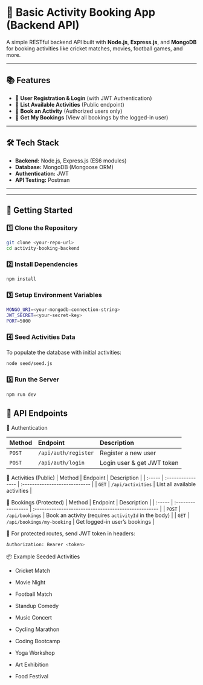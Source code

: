 # 📌 Basic Activity Booking App (Backend API)

A simple RESTful backend API built with **Node.js**, **Express.js**, and **MongoDB** for booking activities like cricket matches, movies, football games, and more.  



---

## 📚 Features

- 📝 **User Registration & Login** (with JWT Authentication)
- 📃 **List Available Activities** (Public endpoint)
- 📌 **Book an Activity** (Authorized users only)
- 📑 **Get My Bookings** (View all bookings by the logged-in user)

---

## 🛠️ Tech Stack

- **Backend:** Node.js, Express.js (ES6 modules)
- **Database:** MongoDB (Mongoose ORM)
- **Authentication:** JWT
- **API Testing:** Postman

---

---

## 🚀 Getting Started

### 1️⃣ Clone the Repository

```bash
git clone <your-repo-url>
cd activity-booking-backend
```
### 2️⃣ Install Dependencies
```bash
npm install
```
### 3️⃣ Setup Environment Variables
```bash
MONGO_URI=<your-mongodb-connection-string>
JWT_SECRET=<your-secret-key>
PORT=5000
```
### 4️⃣ Seed Activities Data
To populate the database with initial activities:

```bash
node seed/seed.js
```
### 5️⃣ Run the Server
```bash
npm run dev
```

## 📮 API Endpoints

🔐 Authentication

| Method | Endpoint             | Description                |
| :----- | :------------------- | :------------------------- |
| `POST` | `/api/auth/register` | Register a new user        |
| `POST` | `/api/auth/login`    | Login user & get JWT token |

📃 Activities (Public)
| Method | Endpoint          | Description                   |
| :----- | :---------------- | :---------------------------- |
| `GET`  | `/api/activities` | List all available activities |


📌 Bookings (Protected)
| Method | Endpoint           | Description                                          |
| :----- | :----------------- | :--------------------------------------------------- |
| `POST` | `/api/bookings`    | Book an activity (requires `activityId` in the body) |
| `GET`  | `/api/bookings/my-booking` | Get logged-in user’s bookings                        |


📝 For protected routes, send JWT token in headers:
```bash 
Authorization: Bearer <token>
 ```

📦 Example Seeded Activities
- Cricket Match
 
- Movie Night

- Football Match

- Standup Comedy

- Music Concert

- Cycling Marathon

- Coding Bootcamp

- Yoga Workshop

- Art Exhibition

- Food Festival
